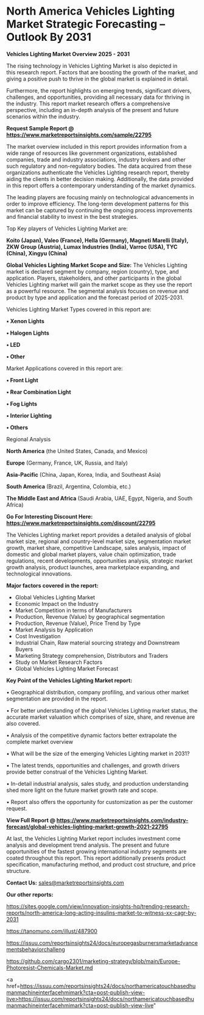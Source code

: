 # North America Vehicles Lighting Market Strategic Forecasting – Outlook By 2031

<Strong> Vehicles Lighting Market Overview 2025 - 2031</strong>

The rising technology in Vehicles Lighting Market is also depicted in this research report. Factors that are boosting the growth of the market, and giving a positive push to thrive in the global market is explained in detail.

Furthermore, the report highlights on emerging trends, significant drivers, challenges, and opportunities, providing all necessary data for thriving in the industry. This report market research offers a comprehensive perspective, including an in-depth analysis of the present and future scenarios within the industry.

<strong>Request Sample Report @ <a href=https://www.marketreportsinsights.com/sample/22795>https://www.marketreportsinsights.com/sample/22795</a></strong>

The market overview included in this report provides information from a wide range of resources like government organizations, established companies, trade and industry associations, industry brokers and other such regulatory and non-regulatory bodies. The data acquired from these organizations authenticate the Vehicles Lighting research report, thereby aiding the clients in better decision making. Additionally, the data provided in this report offers a contemporary understanding of the market dynamics.

The leading players are focusing mainly on technological advancements in order to improve efficiency. The long-term development patterns for this market can be captured by continuing the ongoing process improvements and financial stability to invest in the best strategies.

Top Key players of Vehicles Lighting Market are:

<strong>Koito (Japan), Valeo (France), Hella (Germany), Magneti Marelli (Italy), ZKW Group (Austria), Lumax Industries (India), Varroc (USA), TYC (China), Xingyu (China)</strong>

<strong><b>Global Vehicles Lighting Market Scope and Size:</b></strong>
The Vehicles Lighting market is declared segment by company, region (country), type, and application. Players, stakeholders, and other participants in the global Vehicles Lighting market will gain the market scope as they use the report as a powerful resource. The segmental analysis focuses on revenue and product by type and application and the forecast period of 2025-2031.

Vehicles Lighting Market Types covered in this report are:

<strong>• Xenon Lights

• Halogen Lights

• LED

• Other</strong>

Market Applications covered in this report are:

<strong>• Front Light

• Rear Combination Light

• Fog Lights

• Interior Lighting

• Others</strong> 

Regional Analysis

<strong>North America</strong> (the United States, Canada, and Mexico)

<strong>Europe</strong> (Germany, France, UK, Russia, and Italy)

<strong>Asia-Pacific</strong> (China, Japan, Korea, India, and Southeast Asia)

<strong>South America</strong> (Brazil, Argentina, Colombia, etc.)

<strong>The Middle East and Africa</strong> (Saudi Arabia, UAE, Egypt, Nigeria, and South Africa)

<strong>Go For Interesting Discount Here: <a href=https://www.marketreportsinsights.com/discount/22795>https://www.marketreportsinsights.com/discount/22795</a></strong>

The Vehicles Lighting market report provides a detailed analysis of global market size, regional and country-level market size, segmentation market growth, market share, competitive Landscape, sales analysis, impact of domestic and global market players, value chain optimization, trade regulations, recent developments, opportunities analysis, strategic market growth analysis, product launches, area marketplace expanding, and technological innovations.

<strong><b>Major factors covered in the report:</b></strong>
<ul>
  <li>Global Vehicles Lighting Market </li>
  <li>Economic Impact on the Industry</li>
  <li>Market Competition in terms of Manufacturers</li>
  <li>Production, Revenue (Value) by geographical segmentation</li>
  <li>Production, Revenue (Value), Price Trend by Type</li>
  <li>Market Analysis by Application</li>
  <li>Cost Investigation</li>
  <li>Industrial Chain, Raw material sourcing strategy and Downstream Buyers</li>
  <li>Marketing Strategy comprehension, Distributors and Traders</li>
  <li>Study on Market Research Factors</li>
  <li>Global Vehicles Lighting Market Forecast</li>
</ul>

<strong><b>Key Point of the Vehicles Lighting Market report:</b></strong>

• Geographical distribution, company profiling, and various other market segmentation are provided in the report.

• For better understanding of the global Vehicles Lighting market status, the accurate market valuation which comprises of size, share, and revenue are also covered.

• Analysis of the competitive dynamic factors better extrapolate the complete market overview

• What will be the size of the emerging Vehicles Lighting market in 2031?

• The latest trends, opportunities and challenges, and growth drivers provide better construal of the Vehicles Lighting Market.

• In-detail industrial analysis, sales study, and production understanding shed more light on the future market growth rate and scope.

• Report also offers the opportunity for customization as per the customer request.

<strong><b>View Full Report @ <a href=https://www.marketreportsinsights.com/industry-forecast/global-vehicles-lighting-market-growth-2021-22795>https://www.marketreportsinsights.com/industry-forecast/global-vehicles-lighting-market-growth-2021-22795</a></b></strong>


At last, the Vehicles Lighting Market report includes investment come analysis and development trend analysis. The present and future opportunities of the fastest growing international industry segments are coated throughout this report. This report additionally presents product specification, manufacturing method, and product cost structure, and price structure.

<strong>Contact Us:</strong>
sales@marketreportsinsights.com

<strong>Our other reports:</strong>

<a href=https://sites.google.com/view/innovation-insights-hq/trending-research-reports/north-america-long-acting-insulins-market-to-witness-xx-cagr-by-2031>https://sites.google.com/view/innovation-insights-hq/trending-research-reports/north-america-long-acting-insulins-market-to-witness-xx-cagr-by-2031</a>

<a href=https://tanomuno.com/illust/487900>https://tanomuno.com/illust/487900</a>

<a href=https://issuu.com/reportsinsights24/docs/europegasburnersmarketadvancementsbehaviorchalleng>https://issuu.com/reportsinsights24/docs/europegasburnersmarketadvancementsbehaviorchalleng</a>

<a href=https://github.com/cargo2301/marketing-strategy/blob/main/Europe-Photoresist-Chemicals-Market.md>https://github.com/cargo2301/marketing-strategy/blob/main/Europe-Photoresist-Chemicals-Market.md</a>

<a href=https://issuu.com/reportsinsights24/docs/northamericatouchbasedhumanmachineinterfacehmimark?cta=post-publish-view-live>https://issuu.com/reportsinsights24/docs/northamericatouchbasedhumanmachineinterfacehmimark?cta=post-publish-view-live</a>"
